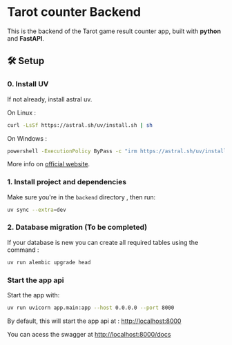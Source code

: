 # Tarot counter Backend

This is the backend of the Tarot game result counter app, built with **python** and **FastAPI**.

## 🛠️ Setup

### 0. Install UV

If not already, install astral uv.

On Linux :

```bash
curl -LsSf https://astral.sh/uv/install.sh | sh
```

On Windows :

```bash
powershell -ExecutionPolicy ByPass -c "irm https://astral.sh/uv/install.ps1 | iex"
```

More info on [official website](https://docs.astral.sh/uv/getting-started/installation/#__tabbed_1_1).

### 1. Install project and dependencies

Make sure you're in the `backend` directory , then run:

```bash
uv sync --extra=dev
```

### 2. Database migration (To be completed)

If your database is new you can create all required tables using the command :

```bash
uv run alembic upgrade head
```

### Start the app api

Start the app with:

```bash
uv run uvicorn app.main:app --host 0.0.0.0 --port 8000
```


By default, this will start the app api at : [http://localhost:8000](http://localhost:8000)

You can acess the swagger at [http://localhost:8000/docs](http://localhost:8000/docs)